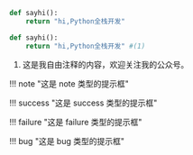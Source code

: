 ```python title='demo.py'
def sayhi():
    return "hi,Python全栈开发"
```

```python title='demo.py'
def sayhi():
    return "hi,Python全栈开发" #(1)
```
1. 这是我自由注释的内容，欢迎关注我的公众号。

!!! note "这是 note 类型的提示框"


!!! success "这是 success 类型的提示框"


!!! failure "这是 failure 类型的提示框"


!!! bug "这是 bug 类型的提示框"



